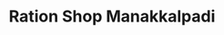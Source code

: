 ---
title: "Ration Shop Manakkalpadi"
url: /manakkalpadi/ration-shop-manakkalpadi/
shop: Lebensmittel
---
